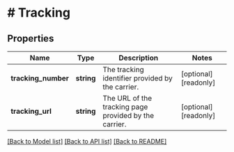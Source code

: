 # # Tracking

## Properties

Name | Type | Description | Notes
------------ | ------------- | ------------- | -------------
**tracking_number** | **string** | The tracking identifier provided by the carrier. | [optional] [readonly] 
**tracking_url** | **string** | The URL of the tracking page provided by the carrier. | [optional] [readonly] 

[[Back to Model list]](../../README.md#documentation-for-models) [[Back to API list]](../../README.md#documentation-for-api-endpoints) [[Back to README]](../../README.md)


